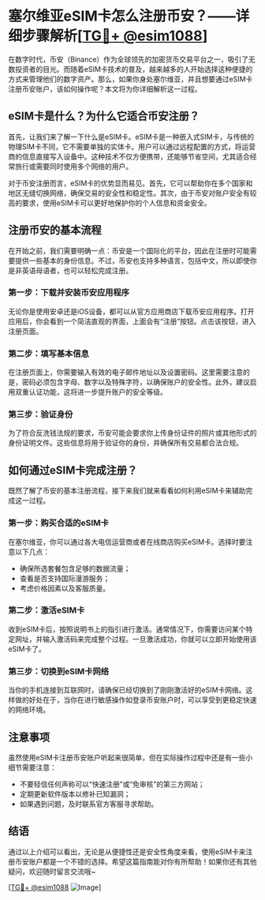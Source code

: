 # 塞尔维亚eSIM卡怎么注册币安？——详细步骤解析[[TG💪+ @esim1088](https://t.me/s/esim1088)]

在数字时代，币安（Binance）作为全球领先的加密货币交易平台之一，吸引了无数投资者的目光。而随着eSIM卡技术的普及，越来越多的人开始选择这种便捷的方式来管理他们的数字资产。那么，如果你身处塞尔维亚，并且想要通过eSIM卡注册币安账户，该如何操作呢？本文将为你详细解析这一过程。

## eSIM卡是什么？为什么它适合币安注册？

首先，让我们来了解一下什么是eSIM卡。eSIM卡是一种嵌入式SIM卡，与传统的物理SIM卡不同，它不需要单独的实体卡。用户可以通过远程配置的方式，将运营商的信息直接写入设备中。这种技术不仅方便携带，还能够节省空间，尤其适合经常旅行或需要同时使用多个网络的用户。

对于币安注册而言，eSIM卡的优势显而易见。首先，它可以帮助你在多个国家和地区无缝切换网络，确保交易的安全性和稳定性。其次，由于币安对账户安全有较高的要求，使用eSIM卡可以更好地保护你的个人信息和资金安全。

## 注册币安的基本流程

在开始之前，我们需要明确一点：币安是一个国际化的平台，因此在注册时可能需要提供一些基本的身份信息。不过，币安也支持多种语言，包括中文，所以即使你是非英语母语者，也可以轻松完成注册。

### 第一步：下载并安装币安应用程序

无论你是使用安卓还是iOS设备，都可以从官方应用商店下载币安应用程序。打开应用后，你会看到一个简洁直观的界面，上面会有“注册”按钮。点击该按钮，进入注册页面。

### 第二步：填写基本信息

在注册页面上，你需要输入有效的电子邮件地址以及设置密码。这里需要注意的是，密码必须包含字母、数字以及特殊字符，以确保账户的安全性。此外，建议启用双重认证功能，这将进一步提升账户的安全等级。

### 第三步：验证身份

为了符合反洗钱法规的要求，币安可能会要求你上传身份证件的照片或其他形式的身份证明文件。这些信息将用于验证你的身份，并确保所有交易都合法合规。

## 如何通过eSIM卡完成注册？

既然了解了币安的基本注册流程，接下来我们就来看看如何利用eSIM卡来辅助完成这一过程。

### 第一步：购买合适的eSIM卡

在塞尔维亚，你可以通过各大电信运营商或者在线商店购买eSIM卡。选择时要注意以下几点：
- 确保所选套餐包含足够的数据流量；
- 查看是否支持国际漫游服务；
- 考虑价格因素以及客服质量。

### 第二步：激活eSIM卡

收到eSIM卡后，按照说明书上的指引进行激活。通常情况下，你需要访问某个特定网址，并输入激活码来完成整个过程。一旦激活成功，你就可以立即开始使用该eSIM卡了。

### 第三步：切换到eSIM卡网络

当你的手机连接到互联网时，请确保已经切换到了刚刚激活好的eSIM卡网络。这样做的好处在于，当你在进行敏感操作如登录币安账户时，可以享受到更稳定快速的网络环境。

## 注意事项

虽然使用eSIM卡注册币安账户听起来很简单，但在实际操作过程中还是有一些小细节需要注意：
- 不要轻信任何声称可以“快速注册”或“免审核”的第三方网站；
- 定期更新软件版本以修补已知漏洞；
- 如果遇到问题，及时联系官方客服寻求帮助。

## 结语

通过以上介绍可以看出，无论是从便捷性还是安全性角度来看，使用eSIM卡来注册币安账户都是一个不错的选择。希望这篇指南能对你有所帮助！如果你还有其他疑问，欢迎随时留言交流哦~ 

[[TG💪+ @esim1088](https://t.me/s/esim1088) ![Image](https://i.postimg.cc/4NQfJmqS/Snipaste-2025-05-13-00-14-12.png)]